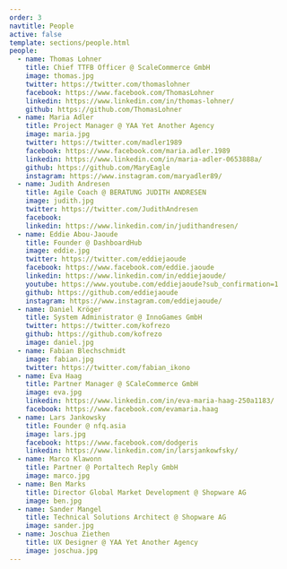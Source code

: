```yaml
---
order: 3
navtitle: People
active: false
template: sections/people.html
people:
  - name: Thomas Lohner
    title: Chief TTFB Officer @ ScaleCommerce GmbH
    image: thomas.jpg
    twitter: https://twitter.com/thomaslohner
    facebook: https://www.facebook.com/ThomasLohner
    linkedin: https://www.linkedin.com/in/thomas-lohner/
    github: https://github.com/ThomasLohner
  - name: Maria Adler
    title: Project Manager @ YAA Yet Another Agency
    image: maria.jpg
    twitter: https://twitter.com/madler1989
    facebook: https://www.facebook.com/maria.adler.1989
    linkedin: https://www.linkedin.com/in/maria-adler-0653888a/
    github: https://github.com/MaryEagle
    instagram: https://www.instagram.com/maryadler89/
  - name: Judith Andresen
    title: Agile Coach @ BERATUNG JUDITH ANDRESEN
    image: judith.jpg
    twitter: https://twitter.com/JudithAndresen
    facebook: 
    linkedin: https://www.linkedin.com/in/judithandresen/
  - name: Eddie Abou-Jaoude
    title: Founder @ DashboardHub
    image: eddie.jpg
    twitter: https://twitter.com/eddiejaoude
    facebook: https://www.facebook.com/eddie.jaoude
    linkedin: https://www.linkedin.com/in/eddiejaoude/
    youtube: https://www.youtube.com/eddiejaoude?sub_confirmation=1
    github: https://github.com/eddiejaoude
    instagram: https://www.instagram.com/eddiejaoude/
  - name: Daniel Kröger
    title: System Administrator @ InnoGames GmbH 
    twitter: https://twitter.com/kofrezo
    github: https://github.com/kofrezo
    image: daniel.jpg
  - name: Fabian Blechschmidt
    image: fabian.jpg
    twitter: https://twitter.com/fabian_ikono
  - name: Eva Haag
    title: Partner Manager @ SCaleCommerce GmbH
    image: eva.jpg
    linkedin: https://www.linkedin.com/in/eva-maria-haag-250a1183/
    facebook: https://www.facebook.com/evamaria.haag
  - name: Lars Jankowsky
    title: Founder @ nfq.asia
    image: lars.jpg
    facebook: https://www.facebook.com/dodgeris
    linkedin: https://www.linkedin.com/in/larsjankowfsky/
  - name: Marco Klawonn
    title: Partner @ Portaltech Reply GmbH
    image: marco.jpg
  - name: Ben Marks
    title: Director Global Market Development @ Shopware AG
    image: ben.jpg
  - name: Sander Mangel
    title: Technical Solutions Architect @ Shopware AG
    image: sander.jpg
  - name: Joschua Ziethen
    title: UX Designer @ YAA Yet Another Agency
    image: joschua.jpg
---
```

